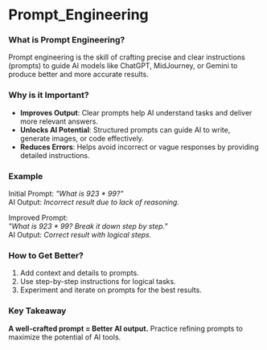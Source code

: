 # Prompt_Engineering

### What is Prompt Engineering?
Prompt engineering is the skill of crafting precise and clear instructions (prompts) to guide AI models like ChatGPT, MidJourney, or Gemini to produce better and more accurate results.

### Why is it Important?
- **Improves Output**: Clear prompts help AI understand tasks and deliver more relevant answers.
- **Unlocks AI Potential**: Structured prompts can guide AI to write, generate images, or code effectively.
- **Reduces Errors**: Helps avoid incorrect or vague responses by providing detailed instructions.

### Example
Initial Prompt: *"What is 923 * 99?"*  
AI Output: *Incorrect result due to lack of reasoning.*

Improved Prompt:  
*"What is 923 * 99? Break it down step by step."*  
AI Output: *Correct result with logical steps.*

### How to Get Better?
1. Add context and details to prompts.  
2. Use step-by-step instructions for logical tasks.  
3. Experiment and iterate on prompts for the best results.

### Key Takeaway
**A well-crafted prompt = Better AI output.** Practice refining prompts to maximize the potential of AI tools.
